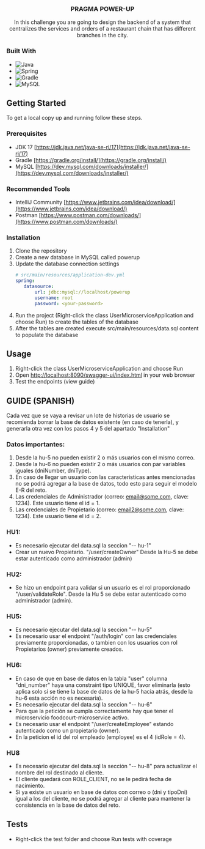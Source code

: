 <br />
<div align="center">
<h3 align="center">PRAGMA POWER-UP</h3>
  <p align="center">
    In this challenge you are going to design the backend of a system that centralizes the services and orders of a restaurant chain that has different branches in the city.
  </p>
</div>

### Built With

* ![Java](https://img.shields.io/badge/java-%23ED8B00.svg?style=for-the-badge&logo=java&logoColor=white)
* ![Spring](https://img.shields.io/badge/Spring-6DB33F?style=for-the-badge&logo=spring&logoColor=white)
* ![Gradle](https://img.shields.io/badge/Gradle-02303A.svg?style=for-the-badge&logo=Gradle&logoColor=white)
* ![MySQL](https://img.shields.io/badge/MySQL-00000F?style=for-the-badge&logo=mysql&logoColor=white)


<!-- GETTING STARTED -->
## Getting Started

To get a local copy up and running follow these steps.

### Prerequisites

* JDK 17 [https://jdk.java.net/java-se-ri/17](https://jdk.java.net/java-se-ri/17)
* Gradle [https://gradle.org/install/](https://gradle.org/install/)
* MySQL [https://dev.mysql.com/downloads/installer/](https://dev.mysql.com/downloads/installer/)

### Recommended Tools
* IntelliJ Community [https://www.jetbrains.com/idea/download/](https://www.jetbrains.com/idea/download/)
* Postman [https://www.postman.com/downloads/](https://www.postman.com/downloads/)

### Installation

1. Clone the repository
2. Create a new database in MySQL called powerup
3. Update the database connection settings
   ```yml
   # src/main/resources/application-dev.yml
   spring:
      datasource:
          url: jdbc:mysql://localhost/powerup
          username: root
          password: <your-password>
   ```
5. Run the project (Right-click the class UserMicroserviceApplication and choose Run) to create the tables of the database
6. After the tables are created execute src/main/resources/data.sql content to populate the database


<!-- USAGE -->
## Usage

1. Right-click the class UserMicroserviceApplication and choose Run
2. Open [http://localhost:8090/swagger-ui/index.html](http://localhost:8090/swagger-ui/index.html) in your web browser
3. Test the endpoints (view guide)

<!-- GUIDE -->
## GUIDE (SPANISH)
Cada vez que se vaya a revisar un lote de historias de usuario se recomienda borrar la base de datos existente (en caso de tenerla), y generarla otra vez con los pasos 4 y 5 del apartado "Installation"

### Datos importantes: 
1. Desde la hu-5 no pueden existir 2 o más usuarios con el mismo correo. 
2. Desde la hu-6 no pueden existir 2 o más usuarios con par variables iguales (dniNumber, dniType).
3. En caso de llegar un usuario con las caracteristicas antes mencionadas no se podrá agregar a la base de datos, todo esto para seguir el modelo E-R del reto.
4. Las credenciales de Administrador (correo: email@some.com, clave: 1234). Este usuario tiene el id = 1.
5. Las credenciales de Propietario (correo: email2@some.com, clave: 1234). Este usuario tiene el id = 2.

### HU1: 
+ Es necesario ejecutar del data.sql la seccion "-- hu-1"
+ Crear un nuevo Propietario. "/user/createOwner" Desde la Hu-5 se debe estar autenticado como administrador (admin)
### HU2: 
+ Se hizo un endpoint para validar si un usuario es el rol proporcionado "/user/validateRole". Desde la Hu 5 se debe estar autenticado como administrador (admin).
### HU5:
+ Es necesario ejecutar del data.sql la seccion "-- hu-5"
+ Es necesario usar el endpoint "/auth/login" con las credenciales previamente proporcionadas, o tambien con los usuarios con rol Propietarios (owner) previamente creados.
### HU6:
+ En caso de que en base de datos en la tabla "user" columna "dni_number" haya una constraint tipo UNIQUE, favor eliminarla (esto aplica solo si se tiene la base de datos de la hu-5 hacia atrás, desde la hu-6 esta acción no es necesaria).
+ Es necesario ejecutar del data.sql la seccion "-- hu-6"
+ Para que la petición se cumpla correctamente hay que tener el microservicio foodcourt-microservice activo.
+ Es necesario usar el endpoint "/user/createEmployee" estando autenticado como un propietario (owner).
+ En la peticion el id del rol empleado (employee) es el 4 (idRole = 4).
### HU8
+ Es necesario ejecutar del data.sql la sección "-- hu-8" para actualizar el nombre del rol destinado al cliente.
+ El cliente quedará con ROLE_CLIENT, no se le pedirá fecha de nacimiento.
+ Si ya existe un usuario en base de datos con correo o (dni y tipoDni) igual a los del cliente, no se podrá agregar al cliente para mantener la consistencia en la base de datos del reto. 

<!-- ROADMAP -->
## Tests

- Right-click the test folder and choose Run tests with coverage
